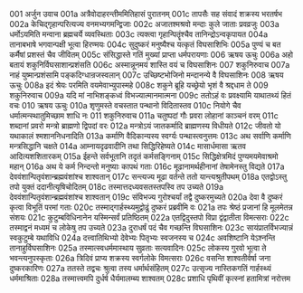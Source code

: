 001  अर्जुन उवाच
001a अत्रैवोदाहरन्तीममितिहासं पुरातनम्
001c तापसैः सह संवादं शक्रस्य भरतर्षभ
002a केचिद्गृहान्परित्यज्य वनमभ्यगमन्द्विजाः
002c अजातश्मश्रवो मन्दाः कुले जाताः प्रवव्रजुः
003a धर्मोऽयमिति मन्वाना ब्रह्मचर्ये व्यवस्थिताः
003c त्यक्त्वा गृहान्पितॄंश्चैव तानिन्द्रोऽन्वकृपायत
004a तानाबभाषे भगवान्पक्षी भूत्वा हिरण्मयः
004c सुदुष्करं मनुष्यैश्च यत्कृतं विघसाशिभिः
005a पुण्यं च बत कर्मैषां प्रशस्तं चैव जीवितम्
005c संसिद्धास्ते गतिं मुख्यां प्राप्ता धर्मपरायणाः
006  ऋषय ऊचुः
006a अहो बतायं शकुनिर्विघसाशान्प्रशंसति
006c अस्मान्नूनमयं शास्ति वयं च विघसाशिनः
007  शकुनिरुवाच
007a नाहं युष्मान्प्रशंसामि पङ्कदिग्धान्रजस्वलान्
007c उच्छिष्टभोजिनो मन्दानन्ये वै विघसाशिनः
008  ऋषय ऊचुः
008a इदं श्रेयः परमिति वयमेवाभ्युपास्महे
008c शकुने ब्रूहि यच्छ्रेयो भृशं वै श्रद्दधाम ते
009  शकुनिरुवाच
009a यदि मां नाभिशङ्कध्वं विभज्यात्मानमात्मना
009c ततोऽहं वः प्रवक्ष्यामि याथातथ्यं हितं वचः
010  ऋषय ऊचुः
010a शृणुमस्ते वचस्तात पन्थानो विदितास्तव
010c नियोगे चैव धर्मात्मन्स्थातुमिच्छाम शाधि नः
011  शकुनिरुवाच
011a चतुष्पदां गौः प्रवरा लोहानां काञ्चनं वरम्
011c शब्दानां प्रवरो मन्त्रो ब्राह्मणो द्विपदां वरः
012a मन्त्रोऽयं जातकर्मादि ब्राह्मणस्य विधीयते
012c जीवतो यो यथाकालं श्मशाननिधनादिति
013a कर्माणि वैदिकान्यस्य स्वर्ग्यः पन्थास्त्वनुत्तमः
013c अथ सर्वाणि कर्माणि मन्त्रसिद्धानि चक्षते
014a आम्नायदृढवादीनि तथा सिद्धिरिहेष्यते
014c मासार्धमासा ऋतव आदित्यशशितारकम्
015a ईहन्ते सर्वभूतानि तदृतं कर्मसङ्गिनाम्
015c सिद्धिक्षेत्रमिदं पुण्यमयमेवाश्रमो महान्
016a अथ ये कर्म निन्दन्तो मनुष्याः कापथं गताः
016c मूढानामर्थहीनानां तेषामेनस्तु विद्यते
017a देववंशान्पितृवंशान्ब्रह्मवंशांश्च शाश्वतान्
017c सन्त्यज्य मूढा वर्तन्ते ततो यान्त्यश्रुतीपथम्
018a एतद्वोऽस्तु तपो युक्तं ददानीत्यृषिचोदितम्
018c तस्मात्तदध्यवसतस्तपस्वि तप उच्यते
019a देववंशान्पितृवंशान्ब्रह्मवंशांश्च शाश्वतान्
019c संविभज्य गुरोश्चर्यां तद्वै दुष्करमुच्यते
020a देवा वै दुष्करं कृत्वा विभूतिं परमां गताः
020c तस्माद्गार्हस्थ्यमुद्वोढुं दुष्करं प्रब्रवीमि वः
021a तपः श्रेष्ठं प्रजानां हि मूलमेतन्न संशयः
021c कुटुम्बविधिनानेन यस्मिन्सर्वं प्रतिष्ठितम्
022a एतद्विदुस्तपो विप्रा द्वंद्वातीता विमत्सराः
022c तस्माद्वनं मध्यमं च लोकेषु तप उच्यते
023a दुराधर्षं पदं चैव गच्छन्ति विघसाशिनः
023c सायंप्रातर्विभज्यान्नं स्वकुटुम्बे यथाविधि
024a दत्त्वातिथिभ्यो देवेभ्यः पितृभ्यः स्वजनस्य च
024c अवशिष्टानि येऽश्नन्ति तानाहुर्विघसाशिनः
025a तस्मात्स्वधर्ममास्थाय सुव्रताः सत्यवादिनः
025c लोकस्य गुरवो भूत्वा ते भवन्त्यनुपस्कृताः
026a त्रिदिवं प्राप्य शक्रस्य स्वर्गलोके विमत्सराः
026c वसन्ति शाश्वतीर्वर्षा जना दुष्करकारिणः
027a ततस्ते तद्वचः श्रुत्वा तस्य धर्मार्थसंहितम्
027c उत्सृज्य नास्तिकगतिं गार्हस्थ्यं धर्ममाश्रिताः
028a तस्मात्त्वमपि दुर्धर्ष धैर्यमालम्ब्य शाश्वतम्
028c प्रशाधि पृथिवीं कृत्स्नां हतामित्रां नरोत्तम

